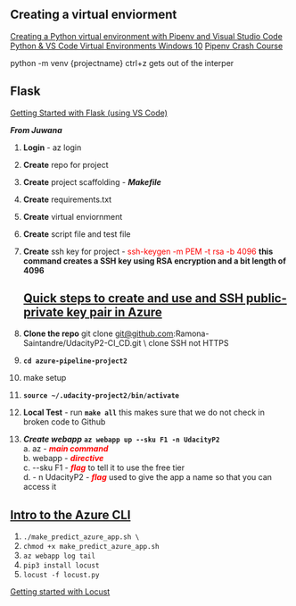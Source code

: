 
## Creating a virtual enviorment 

[Creating a Python virtual environment with Pipenv and Visual Studio Code](https://www.youtube.com/watch?v=mVzqOhdVJkc)
[Python & VS Code Virtual Environments Windows 10](https://www.youtube.com/watch?v=fBBAGXjg2fk&t=371s)
[Pipenv Crash Course](https://www.youtube.com/watch?v=6Qmnh5C4Pmo)

python -m venv {projectname}
ctrl+z gets out of the interper

## Flask 
[Getting Started with Flask (using VS Code)](https://www.youtube.com/watch?v=ojzNmvkNfqc)

***From Juwana***
1. **Login** - az login 
2. **Create** repo for project 
3. **Create** project scaffolding - ***Makefile***
4. **Create** requirements.txt
5. **Create** virtual enviornment 
6. **Create** script file and test file  
7.  **Create** ssh key for project - <font color=#FF0000>ssh-keygen -m PEM -t rsa -b 4096</font> 
     **this command creates a SSH key using RSA encryption and a bit length of 4096**   
    ## [Quick steps to create and use and SSH public-private key pair in Azure](https://github.com/MicrosoftDocs/azure-docs/blob/master/articles/virtual-machines/linux/mac-create-ssh-keys.md)  
8. **Clone the repo** git clone git@github.com:Ramona-Saintandre/UdacityP2-CI_CD.git \ clone SSH not HTTPS

9. **`cd azure-pipeline-project2`** 
10. make setup 
11. **`source ~/.udacity-project2/bin/activate`**
12. **Local Test** - run **`make all`** this makes sure that we do not check in broken code to Github  
   
13. ***Create webapp*** **`az webapp up --sku F1 -n UdacityP2`**  
   a. az - <font color=#FF0000>***main command*** </font>   
   b. webapp - <font color=#FF0000>***directive***  </font>  
   c. --sku F1 - <font color=#FF0000>***flag***</font> to tell it to use the free tier  
   d. - n <app-name> UdacityP2 - <font color=#FF0000>***flag***</font> used to give the app a name so that   you can access it     
   ## [Intro to the Azure CLI](https://classroom.udacity.com/nanodegrees/nd082/parts/2763d423-c599-49de-9b5f-1122a6cb827e/modules/6b4aa060-69f1-4469-b511-e49405f83318/lessons/4be03820-8fce-4410-bd16-b7f268e85354/concepts/e8922062-0d46-4bdc-a89d-44dffff55b19)  

1.  `./make_predict_azure_app.sh \`
2.  `chmod +x make_predict_azure_app.sh` 
3.  `az webapp log tail` 
4.  `pip3 install locust`
5.  `locust -f locust.py`

[Getting started with Locust](https://www.youtube.com/watch?v=8_te-wiGYGk)  

